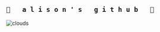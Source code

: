 ## `🌱   a l i s o n ' s   g i t h u b   🌱`

![clouds](https://external-content.duckduckgo.com/iu/?u=https%3A%2F%2Fi.pinimg.com%2Foriginals%2F0c%2Fa0%2Fa2%2F0ca0a24af5bc5ecf3854d272fcb0c6d2.gif&f=1&nofb=1&ipt=a87373071ef57a64e0a24cb5620adf7aa3a0762943401718f34f0c7e9fb65e12&ipo=images)
           
          
<!--
**alisonkim12/alisonkim12** is a ✨ _special_ ✨ repository because its `README.md` (this file) appears on your GitHub profile.

Here are some ideas to get you started:

- 🔭 I’m currently working on ...
- 🌱 I’m currently learning ...
- 👯 I’m looking to collaborate on ...
- 🤔 I’m looking for help with ...
- 💬 Ask me about ...
- 📫 How to reach me: ...
- 😄 Pronouns: ...
- ⚡ Fun fact: ...
-->
